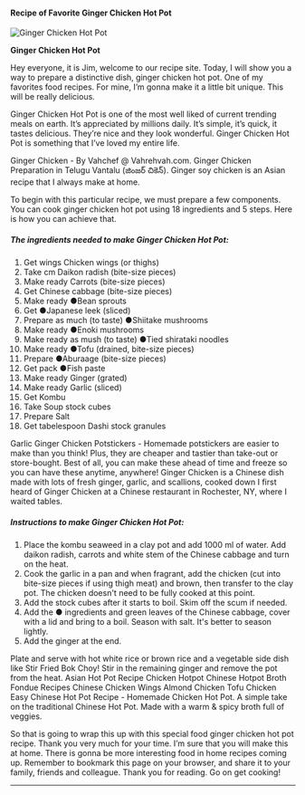             

#### Recipe of Favorite Ginger Chicken Hot Pot

![Ginger Chicken Hot Pot](https://img-global.cpcdn.com/recipes/4683497613557760/751x532cq70/ginger-chicken-hot-pot-recipe-main-photo.jpg)

**Ginger Chicken Hot Pot**

Hey everyone, it is Jim, welcome to our recipe site. Today, I will show you a way to prepare a distinctive dish, ginger chicken hot pot. One of my favorites food recipes. For mine, I’m gonna make it a little bit unique. This will be really delicious.

Ginger Chicken Hot Pot is one of the most well liked of current trending meals on earth. It’s appreciated by millions daily. It’s simple, it’s quick, it tastes delicious. They’re nice and they look wonderful. Ginger Chicken Hot Pot is something that I’ve loved my entire life.

Ginger Chicken - By Vahchef @ Vahrehvah.com. Ginger Chicken Preparation in Telugu Vantalu (జింజర్ చికెన్). Ginger soy chicken is an Asian recipe that I always make at home.

To begin with this particular recipe, we must prepare a few components. You can cook ginger chicken hot pot using 18 ingredients and 5 steps. Here is how you can achieve that.

##### The ingredients needed to make Ginger Chicken Hot Pot:

1.  Get wings Chicken wings (or thighs)
2.  Take cm Daikon radish (bite-size pieces)
3.  Make ready Carrots (bite-size pieces)
4.  Get Chinese cabbage (bite-size pieces)
5.  Make ready ●Bean sprouts
6.  Get ●Japanese leek (sliced)
7.  Prepare as much (to taste) ●Shiitake mushrooms
8.  Make ready ●Enoki mushrooms
9.  Make ready as mush (to taste) ●Tied shirataki noodles
10.  Make ready ●Tofu (drained, bite-size pieces)
11.  Prepare ●Aburaage (bite-size pieces)
12.  Get pack ●Fish paste
13.  Make ready Ginger (grated)
14.  Make ready Garlic (sliced)
15.  Get Kombu
16.  Take Soup stock cubes
17.  Prepare Salt
18.  Get tabelespoon Dashi stock granules

Garlic Ginger Chicken Potstickers - Homemade potstickers are easier to make than you think! Plus, they are cheaper and tastier than take-out or store-bought. Best of all, you can make these ahead of time and freeze so you can have these anytime, anywhere! Ginger Chicken is a Chinese dish made with lots of fresh ginger, garlic, and scallions, cooked down I first heard of Ginger Chicken at a Chinese restaurant in Rochester, NY, where I waited tables.

##### Instructions to make Ginger Chicken Hot Pot:

1.  Place the kombu seaweed in a clay pot and add 1000 ml of water. Add daikon radish, carrots and white stem of the Chinese cabbage and turn on the heat.
2.  Cook the garlic in a pan and when fragrant, add the chicken (cut into bite-size pieces if using thigh meat) and brown, then transfer to the clay pot. The chicken doesn't need to be fully cooked at this point.
3.  Add the stock cubes after it starts to boil. Skim off the scum if needed.
4.  Add the ● ingredients and green leaves of the Chinese cabbage, cover with a lid and bring to a boil. Season with salt. It's better to season lightly.
5.  Add the ginger at the end.

Plate and serve with hot white rice or brown rice and a vegetable side dish like Stir Fried Bok Choy! Stir in the remaining ginger and remove the pot from the heat. Asian Hot Pot Recipe Chicken Hotpot Chinese Hotpot Broth Fondue Recipes Chinese Chicken Wings Almond Chicken Tofu Chicken Easy Chinese Hot Pot Recipe - Homemade Chicken Hot Pot. A simple take on the traditional Chinese Hot Pot. Made with a warm & spicy broth full of veggies.

So that is going to wrap this up with this special food ginger chicken hot pot recipe. Thank you very much for your time. I’m sure that you will make this at home. There is gonna be more interesting food in home recipes coming up. Remember to bookmark this page on your browser, and share it to your family, friends and colleague. Thank you for reading. Go on get cooking!

* * *